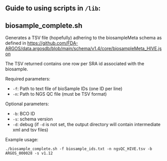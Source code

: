 
## Guide to using scripts in `/lib`:

## biosample_complete.sh

Generates a TSV file (hopefully) adhering to the biosampleMeta schema
as defined in https://github.com/FDA-ARGOS/data.argosdb/blob/main/schema/v1.4/core/biosampleMeta_HIVE.json

The TSV returned contains one row per SRA id associated with the biosample.

Required parameters:
- `-f`: Path to text file of bioSample IDs (one ID per line)
- `-n`: Path to NGS QC file (must be TSV format)

Optional parameters:
- `-b`: BCO ID
- `-s`: schema version
- `-d`: debug (if `-d` is not set, the output directory will contain intermediate xml and tsv files)

Example usage:

`./biosample_complete.sh -f biosample_ids.txt -n ngsQC_HIVE.tsv -b ARGOS_000028 -s v1.12`
